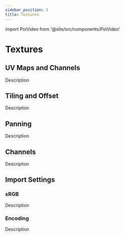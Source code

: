 ```yaml
---
sidebar_position: 3
title: Textures
---
```

import PoiVideo from '@site/src/components/PoiVideo'

# Textures

## UV Maps and Channels

Description

## Tiling and Offset

Description

## Panning

Description

## Channels

Description

## Import Settings

### sRGB

Description

### Encoding

Description

